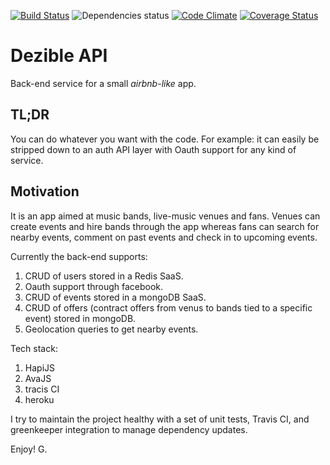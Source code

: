 [![Build Status](https://travis-ci.org/geclos/dezibel-api.svg?branch=master)](https://travis-ci.org/geclos/dezibel-api)
![Dependencies status](https://david-dm.org/geclos/dezibel-api.svg)
[![Code Climate](https://codeclimate.com/repos/57c5af4f15391043d3000197/badges/3301087a120971e3e2e5/gpa.svg)](https://codeclimate.com/repos/57c5af4f15391043d3000197/feed)
[![Coverage Status](https://coveralls.io/repos/github/geclos/dezibel-api/badge.svg?branch=master)](https://coveralls.io/github/geclos/dezibel-api?branch=master)

# Dezible API
Back-end service for a small *airbnb-like* app.

## TL;DR

You can do whatever you want with the code. For example: it can easily be stripped down to an auth API layer with Oauth support for any kind of service.

## Motivation

It is an app aimed at music bands, live-music venues and fans. Venues can create events and hire bands through the app whereas fans can search for nearby events, comment on past events and check in to upcoming events.

Currently the back-end supports:

1. CRUD of users stored in a Redis SaaS.
2. Oauth support through facebook.
3. CRUD of events stored in a mongoDB SaaS.
4. CRUD of offers (contract offers from venus to bands tied to a specific event) stored in mongoDB.
5. Geolocation queries to get nearby events.

Tech stack:

1. HapiJS
2. AvaJS
3. tracis CI
4. heroku

I try to maintain the project healthy with a set of unit tests, Travis CI, and greenkeeper integration to manage dependency updates.

Enjoy!
G.
